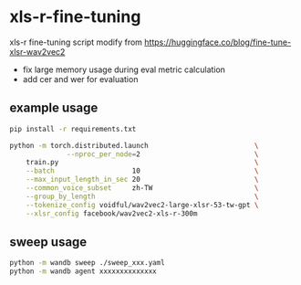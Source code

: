 # xls-r-fine-tuning

xls-r fine-tuning script modify from https://huggingface.co/blog/fine-tune-xlsr-wav2vec2

- fix large memory usage during eval metric calculation
- add cer and wer for evaluation

## example usage

```bash
pip install -r requirements.txt

python -m torch.distributed.launch                          \
              --nproc_per_node=2                            \
    train.py                                                \
    --batch                   10                            \
    --max_input_length_in_sec 20                            \
    --common_voice_subset     zh-TW                         \
    --group_by_length                                       \
    --tokenize_config voidful/wav2vec2-large-xlsr-53-tw-gpt \
    --xlsr_config facebook/wav2vec2-xls-r-300m              
```

## sweep usage

```bash
python -m wandb sweep ./sweep_xxx.yaml
python -m wandb agent xxxxxxxxxxxxxx
```
